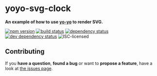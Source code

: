 # yoyo-svg-clock

**An example of how to use [yo-yo](https://github.com/maxogden/yo-yo) to render SVG.**

[![npm version](https://img.shields.io/npm/v/yoyo-svg-clock.svg)](https://www.npmjs.com/package/yoyo-svg-clock)
[![build status](https://img.shields.io/travis/derhuerst/yoyo-svg-clock.svg)](https://travis-ci.org/derhuerst/yoyo-svg-clock)
[![dependency status](https://img.shields.io/david/derhuerst/yoyo-svg-clock.svg)](https://david-dm.org/derhuerst/yoyo-svg-clock)
[![dev dependency status](https://img.shields.io/david/dev/derhuerst/yoyo-svg-clock.svg)](https://david-dm.org/derhuerst/yoyo-svg-clock#info=devDependencies)
![ISC-licensed](https://img.shields.io/github/license/derhuerst/yoyo-svg-clock.svg)


## Contributing

If you **have a question**, **found a bug** or want to **propose a feature**, have a look at [the issues page](https://github.com/derhuerst/yoyo-svg-clock/issues).
